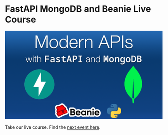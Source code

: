 # FastAPI MongoDB and Beanie Live Course

[![](./readme-resources/fastapi-mongodb-and-beanie-live-course.png)](https://maven.com/talk-python/modern-apis-with-fastapi-and-mongodb)

Take our live course. Find the [next event here](https://maven.com/talk-python/modern-apis-with-fastapi-and-mongodb).